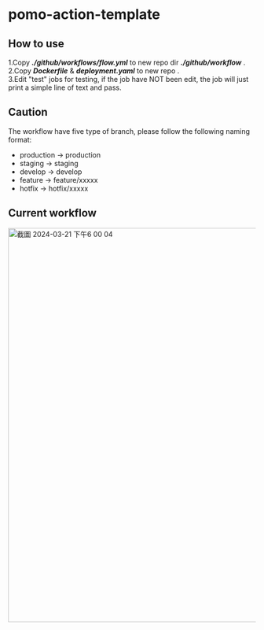 # pomo-action-template

## How to use
1.Copy ***./github/workflows/flow.yml*** to new repo dir ***./github/workflow*** . <br>
2.Copy ***Dockerfile*** & ***deployment.yaml*** to new repo . <br>
3.Edit "test" jobs for testing, if the job have NOT been edit, the job will just print a simple line of text and pass.

## Caution
The workflow have five type of branch, please follow the following naming format:
* production -> production
* staging -> staging
* develop -> develop
* feature -> feature/xxxxx
* hotfix -> hotfix/xxxxx

## Current workflow
<img width="801" alt="截圖 2024-03-21 下午6 00 04" src="https://github.com/POMO-NETWORK/pomo-action-template/assets/36696478/eac04dfa-039b-448b-9b66-0afe9c5ae0e5">

